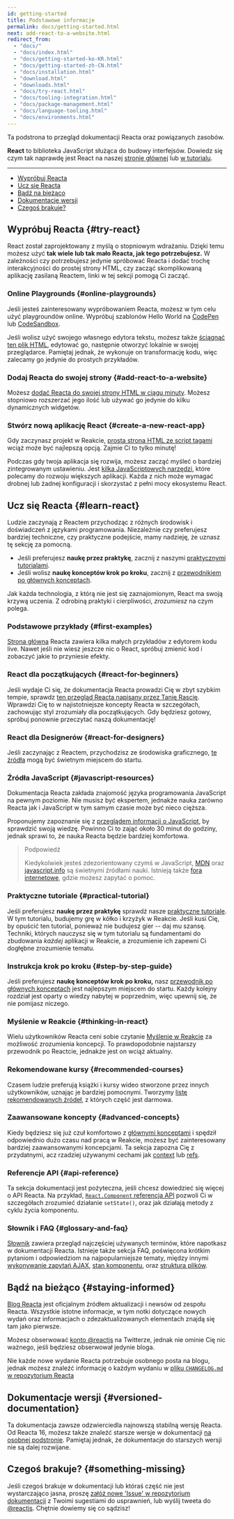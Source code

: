 ```yaml
---
id: getting-started
title: Podstawowe informacje
permalink: docs/getting-started.html
next: add-react-to-a-website.html
redirect_from:
  - "docs/"
  - "docs/index.html"
  - "docs/getting-started-ko-KR.html"
  - "docs/getting-started-zh-CN.html"
  - "docs/installation.html"
  - "download.html"
  - "downloads.html"
  - "docs/try-react.html"
  - "docs/tooling-integration.html"
  - "docs/package-management.html"
  - "docs/language-tooling.html"
  - "docs/environments.html"
---
```


Ta podstrona to przegląd dokumentacji Reacta oraz powiązanych zasobów.

**React** to biblioteka JavaScript służąca do budowy interfejsów. Dowiedz się czym tak naprawdę jest React na naszej [stronie głównej](/) lub [w tutorialu](/tutorial/tutorial.html).

---

- [Wypróbuj Reacta](#try-react)
- [Ucz się Reacta](#learn-react)
- [Bądź na bieżąco](#staying-informed)
- [Dokumentacje wersji](#versioned-documentation)
- [Czegoś brakuje?](#something-missing)

## Wypróbuj Reacta {#try-react}

React został zaprojektowany z myślą o stopniowym wdrażaniu. Dzięki temu możesz użyć **tak wiele lub tak mało Reacta, jak tego potrzebujesz.** W zależności czy potrzebujesz jedynie spróbować Reacta i dodać trochę interakcyjności do prostej strony HTML, czy zacząć skomplikowaną aplikację zasilaną Reactem, linki w tej sekcji pomogą Ci zacząć.

### Online Playgrounds {#online-playgrounds}

Jeśli jesteś zainteresowany wypróbowaniem Reacta, możesz w tym celu użyć playgroundów online. Wypróbuj szablonów Hello World na [CodePen](codepen://hello-world) lub [CodeSandbox](https://codesandbox.io/s/new).

Jeśli wolisz użyć swojego własnego edytora tekstu, możesz także [ściągnąć ten plik HTML](https://raw.githubusercontent.com/reactjs/reactjs.org/master/static/html/single-file-example.html), edytować go, następnie otworzyć lokalnie w swojej przeglądarce. Pamiętaj jednak, że wykonuje on transformację kodu, więc zalecamy go jedynie do prostych przykładów.

### Dodaj Reacta do swojej strony {#add-react-to-a-website}

Możesz [dodać Reacta do swojej strony HTML w ciągu minuty](/docs/add-react-to-a-website.html). Możesz stopniowo rozszerzać jego ilość lub używać go jedynie do kilku dynamicznych widgetów.

### Stwórz nową aplikację React {#create-a-new-react-app}

Gdy zaczynasz projekt w Reakcie, [prosta strona HTML ze script tagami](/docs/add-react-to-a-website.html) wciąż może być najlepszą opcją. Zajmie Ci to tylko minutę!

Podczas gdy twoja aplikacja się rozwija, możesz zacząć myśleć o bardziej zintegrowanym ustawieniu. Jest [kilka JavaScriptowych narzędzi](/docs/create-a-new-react-app.html), które polecamy do rozwoju większych aplikacji. Każda z nich może wymagać drobnej lub żadnej konfiguracji i skorzystać z pełni mocy ekosystemu React.

## Ucz się Reacta {#learn-react}

Ludzie zaczynają z Reactem przychodząc z różnych środowisk i doświadczeń z językami programowania. Niezależnie czy preferujesz bardziej techniczne, czy praktyczne podejście, mamy nadzieję, że uznasz tę sekcję za pomocną.

* Jeśli preferujesz **naukę przez praktykę**, zacznij z naszymi [praktycznymi tutorialami](/tutorial/tutorial.html).
* Jeśli wolisz **naukę konceptów krok po kroku**, zacznij z [przewodnikiem po głównych konceptach](/docs/hello-world.html).

Jak każda technologia, z którą nie jest się zaznajomionym, React ma swoją krzywą uczenia. Z odrobiną praktyki i cierpliwości, *zrozumiesz* na czym polega.

### Podstawowe przykłady {#first-examples}

[Strona główna](/) Reacta zawiera kilka małych przykładów z edytorem kodu live. Nawet jeśli nie wiesz jeszcze nic o React, spróbuj zmienić kod i zobaczyć jakie to przyniesie efekty.

### React dla początkujących {#react-for-beginners}

Jeśli wydaje Ci się, że dokumentacja Reacta prowadzi Cię w zbyt szybkim tempie, sprawdz [ten przegląd Reacta napisany przez Tanię Rascię](https://www.taniarascia.com/getting-started-with-react/). Wprawdzi Cię to w najistotniejsze koncepty Reacta w szczegółach, zachowując styl zrozumiały dla początkujących. Gdy będziesz gotowy, spróbuj ponownie przeczytać naszą dokumentację!

### React dla Designerów {#react-for-designers}

Jeśli zaczynając z Reactem, przychodzisz ze środowiska graficznego, [te źródła](http://reactfordesigners.com/) mogą być świetnym miejscem do startu.

### Źródła JavaScript {#javascript-resources}

Dokumentacja Reacta zakłada znajomość języka programowania JavaScript na pewnym poziomie. Nie musisz być ekspertem, jednakże nauka zarówno Reacta jak i JavaScript w tym samym czasie może być nieco cięższa.

Proponujemy zapoznanie się z [przeglądem informacji o JavaScript](https://developer.mozilla.org/pl/docs/Web/JavaScript/Ponowne_wprowadzenie_do_JavaScript), by sprawdzić swoją wiedzę. Powinno Ci to zająć około 30 minut do godziny, jednak sprawi to, że nauka Reacta będzie bardziej komfortowa.

>Podpowiedź
>
>Kiedykolwiek jesteś zdezorientowany czymś w JavaScript, [MDN](https://developer.mozilla.org/en-US/docs/Web/JavaScript) oraz [javascript.info](http://javascript.info/) są świetnymi źródłami nauki. Istnieją także [fora internetowe](/community/support.html), gdzie możesz zapytać o pomoc.

### Praktyczne tutoriale {#practical-tutorial}

Jeśli preferujesz **naukę przez praktykę** sprawdź nasze [praktyczne tutoriale](/tutorial/tutorial.html). W tym tutorialu, budujemy grę w kółko i krzyżyk w Reakcie. Jeśli kusi Cię, by opuścić ten tutorial, ponieważ nie budujesz gier -- daj mu szansę. Techniki, których nauczysz się w tym tutorialu są fundamentami do zbudowania *każdej* aplikacji w Reakcie, a zrozumienie ich zapewni Ci dogłębne zrozumienie tematu.

### Instrukcja krok po kroku {#step-by-step-guide}

Jeśli preferujesz **naukę konceptów krok po kroku,** nasz [przewodnik po głównych konceptach](/docs/hello-world.html) jest najlepszym miejscem do startu. Każdy kolejny rozdział jest oparty o wiedzy nabytej w poprzednim, więc upewnij się, że nie pomijasz niczego.

### Myślenie w Reakcie {#thinking-in-react}

Wielu użytkowników Reacta ceni sobie czytanie [Myślenie w Reakcie](/docs/thinking-in-react.html) za możliwość zrozumienia koncepcji. To prawdopodobnie najstarszy przewodnik po Reactcie, jednakże jest on wciąż aktualny.

### Rekomendowane kursy {#recommended-courses}

Czasem ludzie preferują książki i kursy wideo stworzone przez innych użytkowników, uznając je bardziej pomocnymi. Tworzymy [listę rekomendowanych źródeł](/community/courses.html), z których część jest darmowa.

### Zaawansowane koncepty {#advanced-concepts}

Kiedy będziesz się już czuł komfortowo z [głównymi konceptami](#main-concepts) i spędził odpowiednio dużo czasu nad pracą w Reakcie, możesz być zainteresowany bardziej zaawansowanymi koncepcjami. Ta sekcja zapozna Cię z przydatnymi, acz rzadziej używanymi cechami jak [context](/docs/context.html) lub [refs](/docs/refs-and-the-dom.html).

### Referencje API {#api-reference}

Ta sekcja dokumentacji jest pożyteczna, jeśli chcesz dowiedzieć się więcej o API Reacta. Na przykład, [`React.Component` referencja API](/docs/react-component.html) pozwoli Ci w szczegółach zrozumieć działanie `setState()`, oraz jak działają metody z cyklu życia komponentu.

### Słownik i FAQ {#glossary-and-faq}

[Słownik](/docs/glossary.html) zawiera przegląd najczęściej używanych terminów, które napotkasz w dokumentacji Reacta. Istnieje także sekcja FAQ, poświęcona krótkim pytaniom i odpowiedziom na najpopularniejsze tematy, między innymi [wykonywanie zapytań AJAX](/docs/faq-ajax.html), [stan komponentu](/docs/faq-state.html), oraz [struktura plików](/docs/faq-structure.html).

## Bądź na bieżąco {#staying-informed}

[Blog Reacta](/blog/) jest oficjalnym źródłem aktualizacji i newsów od zespołu Reacta. Wszystkie istotne informacje, w tym notki dotyczące nowych wydań oraz informacjach o zdezaktualizowanych elementach znajdą się tam jako pierwsze.

Możesz obserwować [konto @reactjs](https://twitter.com/reactjs) na Twitterze, jednak nie ominie Cię nic ważnego, jeśli będziesz obserwował jedynie bloga.

Nie każde nowe wydanie Reacta potrzebuje osobnego posta na blogu, jednak możesz znaleźć informację o każdym wydaniu w [pliku `CHANGELOG.md` w repozytorium Reacta](https://github.com/facebook/react/blob/master/CHANGELOG.md)

## Dokumentacje wersji {#versioned-documentation}

Ta dokumentacja zawsze odzwierciedla najnowszą stabilną wersję Reacta. Od Reacta 16, możesz także znaleźć starsze wersje w dokumentacji [na osobnej podstronie](/versions). Pamiętaj jednak, że dokumentacje do starszych wersji nie są dalej rozwijane.

## Czegoś brakuje? {#something-missing}

Jeśli czegoś brakuje w dokumentacji lub któraś część nie jest wystarczająco jasna, proszę [załóż nowe 'Issue' w repozytorium dokumentacji](https://github.com/reactjs/reactjs.org/issues/new) z Twoimi sugestiami do usprawnień, lub wyślij tweeta do [@reactjs](https://twitter.com/reactjs). Chętnie dowiemy się co sądzisz!